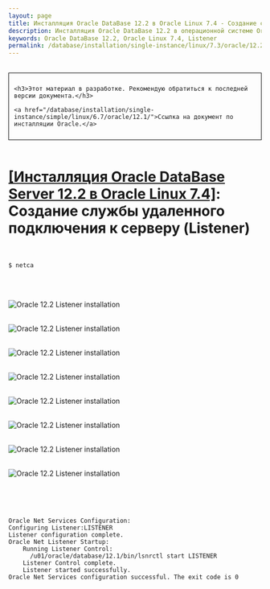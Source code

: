 ```yaml
---
layout: page
title: Инсталляция Oracle DataBase 12.2 в Oracle Linux 7.4 - Создание службы удаленного подключения к серверу (Listener)
description: Инсталляция Oracle DataBase 12.2 в операционной системе Oracle Linux 7.4 - Создание службы удаленного подключения к серверу (Listener)
keywords: Oracle DataBase 12.2, Oracle Linux 7.4, Listener
permalink: /database/installation/single-instance/linux/7.3/oracle/12.2/oracle-listener-creation/
---
```


<br/>

<div style="padding:10px; border:thin solid black;">

    <h3>Этот материал в разработке. Рекомендую обратиться к последней версии документа.</h3>

    <a href="/database/installation/single-instance/simple/linux/6.7/oracle/12.1/">Ссылка на документ по инсталляции Oracle.</a>

</div>

<br/>

# <a href="/database/installation/single-instance/simple/linux/7.4/oracle/12.2/">[Инсталляция Oracle DataBase Server 12.2 в Oracle Linux 7.4]</a>: Создание службы удаленного подключения к серверу (Listener)

<br/>

    $ netca

<br/><br/>

<img src="//img.oracledba.net/01-database/02-installation/01-single-instance/01-simple/02-linux/7.4/oracle/12.2/03-listener-creation/listener-creation_01.png" border="0" alt="Oracle 12.2 Listener installation"><br/><br/>

<img src="//img.oracledba.net/01-database/02-installation/01-single-instance/01-simple/02-linux/7.4/oracle/12.2/03-listener-creation/listener-creation_02.png" border="0" alt="Oracle 12.2 Listener installation"><br/><br/>

<img src="//img.oracledba.net/01-database/02-installation/01-single-instance/01-simple/02-linux/7.4/oracle/12.2/03-listener-creation/listener-creation_03.png" border="0" alt="Oracle 12.2 Listener installation"><br/><br/>

<img src="//img.oracledba.net/01-database/02-installation/01-single-instance/01-simple/02-linux/7.4/oracle/12.2/03-listener-creation/listener-creation_04.png" border="0" alt="Oracle 12.2 Listener installation"><br/><br/>

<img src="//img.oracledba.net/01-database/02-installation/01-single-instance/01-simple/02-linux/7.4/oracle/12.2/03-listener-creation/listener-creation_05.png" border="0" alt="Oracle 12.2 Listener installation"><br/><br/>

<img src="//img.oracledba.net/01-database/02-installation/01-single-instance/01-simple/02-linux/7.4/oracle/12.2/03-listener-creation/listener-creation_06.png" border="0" alt="Oracle 12.2 Listener installation"><br/><br/>

<img src="//img.oracledba.net/01-database/02-installation/01-single-instance/01-simple/02-linux/7.4/oracle/12.2/03-listener-creation/listener-creation_07.png" border="0" alt="Oracle 12.2 Listener installation"><br/><br/>

<img src="//img.oracledba.net/01-database/02-installation/01-single-instance/01-simple/02-linux/7.4/oracle/12.2/03-listener-creation/listener-creation_08.png" border="0" alt="Oracle 12.2 Listener installation"><br/><br/>

<br/><br/>

    Oracle Net Services Configuration:
    Configuring Listener:LISTENER
    Listener configuration complete.
    Oracle Net Listener Startup:
        Running Listener Control:
          /u01/oracle/database/12.1/bin/lsnrctl start LISTENER
        Listener Control complete.
        Listener started successfully.
    Oracle Net Services configuration successful. The exit code is 0
